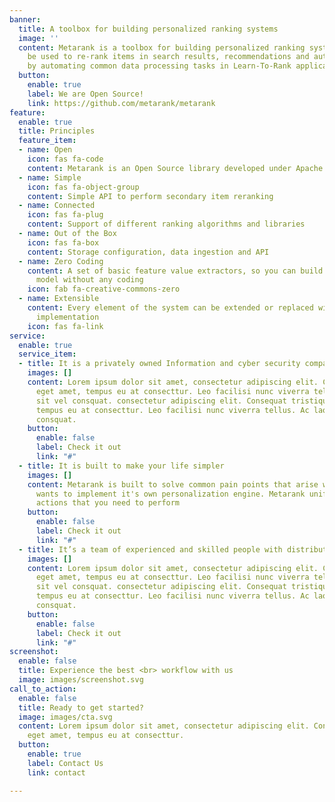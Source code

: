 ```yaml
---
banner:
  title: A toolbox for building personalized ranking systems
  image: ''
  content: Metarank is a toolbox for building personalized ranking systems. It can
    be used to re-rank items in search results, recommendations and autocomplete suggestions
    by automating common data processing tasks in Learn-To-Rank applications.
  button:
    enable: true
    label: We are Open Source!
    link: https://github.com/metarank/metarank
feature:
  enable: true
  title: Principles
  feature_item:
  - name: Open
    icon: fas fa-code
    content: Metarank is an Open Source library developed under Apache License 2.0
  - name: Simple
    icon: fas fa-object-group
    content: Simple API to perform secondary item reranking
  - name: Connected
    icon: fas fa-plug
    content: Support of different ranking algorithms and libraries
  - name: Out of the Box
    icon: fas fa-box
    content: Storage configuration, data ingestion and API
  - name: Zero Coding
    content: A set of basic feature value extractors, so you can build a trivial LTR
      model without any coding
    icon: fab fa-creative-commons-zero
  - name: Extensible
    content: Every element of the system can be extended or replaced with your own
      implementation
    icon: fas fa-link
service:
  enable: true
  service_item:
  - title: It is a privately owned Information and cyber security company
    images: []
    content: Lorem ipsum dolor sit amet, consectetur adipiscing elit. Consequat tristique
      eget amet, tempus eu at consecttur. Leo facilisi nunc viverra tellus. Ac laoreet
      sit vel consquat. consectetur adipiscing elit. Consequat tristique eget amet,
      tempus eu at consecttur. Leo facilisi nunc viverra tellus. Ac laoreet sit vel
      consquat.
    button:
      enable: false
      label: Check it out
      link: "#"
  - title: It is built to make your life simpler
    images: []
    content: Metarank is built to solve common pain points that arise when a company
      wants to implement it's own personalization engine. Metarank unifies the common
      actions that you need to perform
    button:
      enable: false
      label: Check it out
      link: "#"
  - title: It’s a team of experienced and skilled people with distributions
    images: []
    content: Lorem ipsum dolor sit amet, consectetur adipiscing elit. Consequat tristique
      eget amet, tempus eu at consecttur. Leo facilisi nunc viverra tellus. Ac laoreet
      sit vel consquat. consectetur adipiscing elit. Consequat tristique eget amet,
      tempus eu at consecttur. Leo facilisi nunc viverra tellus. Ac laoreet sit vel
      consquat.
    button:
      enable: false
      label: Check it out
      link: "#"
screenshot:
  enable: false
  title: Experience the best <br> workflow with us
  image: images/screenshot.svg
call_to_action:
  enable: false
  title: Ready to get started?
  image: images/cta.svg
  content: Lorem ipsum dolor sit amet, consectetur adipiscing elit. Consequat tristique
    eget amet, tempus eu at consecttur.
  button:
    enable: true
    label: Contact Us
    link: contact

---
```

